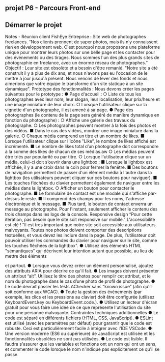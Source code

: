 ## projet P6 - Parcours Front-end

## Démarrer le projet

Notes - Réunion client FishEye
Entreprise :
Site web de photographes freelances.
“Nos clients prennent de super photos, mais ils n’y connaissent rien en
développement web. C'est pourquoi nous proposons une plateforme unique pour
montrer leurs photos sur une belle page et les contacter pour des événements ou
des tirages. Nous sommes l'un des plus grands sites de photographie en freelance,
avec un énorme réseau de photographes.”
Objectif :
Leur site est obsolète et a besoin d'être remanié.
"Notre site a été construit il y a plus de dix ans, et nous n'avons pas eu l'occasion de
le mettre à jour jusqu'à présent. Nous venons de lever des fonds et nous aimerions
que votre équipe le transforme d'un site statique à un site dynamique".
Prototype des fonctionnalités :
Nous devons créer les pages suivantes pour le prototype :
● Page d'accueil :
○ Liste de tous les photographes avec leur nom, leur slogan, leur
localisation, leur prix/heure et une image miniature de leur choix.
○ Lorsque l'utilisateur clique sur la vignette d'un photographe, il est
amené à sa page.
● Page des photographes (le contenu de la page sera généré de manière
dynamique en fonction du photographe) :
○ Affiche une galerie des travaux du photographe.
○ Les photographes peuvent montrer à la fois des photos et des vidéos.
■ Dans le cas des vidéos, montrer une image miniature dans la
galerie.
○ Chaque média comprend un titre et un nombre de likes.
■ Lorsque l'utilisateur clique sur l'icône "Like", le nombre de likes
affiché est incrémenté.
■ Le nombre de likes total d’un photographe doit correspondre à la
somme des likes de chacun de ses médias.aw
○ Les médias peuvent être triés par popularité ou par titre.
○ Lorsque l'utilisateur clique sur un média, celui-ci doit s’ouvrir dans une
lightbox :
■ Lorsque la lightbox est affichée, il y a une croix dans le coin pour
fermer la fenêtre.
■ Des boutons de navigation permettent de passer d'un élément
média à l'autre dans la lightbox (les utilisateurs peuvent cliquer
sur ces boutons pour naviguer).
■ Les touches fléchées du clavier permettent également de
naviguer entre les médias dans la lightbox.
○ Afficher un bouton pour contacter le photographe.
■ Le formulaire de contact est une modale qui s'affiche par-dessus
le reste.
■ Il comprend des champs pour les noms, l'adresse électronique et
le message.
■ Plus tard, le bouton de contact enverra un message au
photographe. Pour l'instant, seulement afficher le contenu des
trois champs dans les logs de la console.
Responsive design
“Pour cette itération, pas besoin que le site soit responsive sur mobile.”
L'accessibilité est clé !
"Il est très important que notre site soit accessible aux utilisateurs malvoyants.
Toutes nos photos doivent comporter des descriptions textuelles, et vous devez les
inclure dans la page. De plus, l'utilisateur doit pouvoir utiliser les commandes du
clavier pour naviguer sur le site, comme les touches fléchées de la lightbox".
● Utilisez des éléments HTML "sémantiques" qui décrivent leur intention autant
que possible, au lieu de mettre des éléments <div> et <span> partout.
● Lorsque vous devez créer un élément personnalisé, ajoutez des attributs ARIA
pour décrire ce qu'il fait.
● Les images doivent présenter un attribut “alt”. Utilisez le titre des photos pour
remplir cet attribut, et le nom du photographe dans le cas d’une photo de
profil de photographe.
● Le code devrait passer les tests AChecker sans “known issue” (afin qu'il soit
conforme aux WCAG).
● Toute la gestion des événements (par exemple, les clics et les pressions au
clavier) doit être configurée (utilisez KeyboardEvent.key ou
KeyboardEvent.code.).
● Utilisez un lecteur d'écran gratuit pour vous faire une idée de ce que
représente l'utilisation du site pour une personne malvoyante.
Contraintes techniques additionnelles
● Le code est séparé en différents fichiers (HTML, CSS, JavaScript).
● ESLint est utilisé (avec les paramètres par défaut) pour garantir que le
code est robuste. Ceci est particulièrement facile à intégrer avec l'IDE
VSCode.
● Une version moderne (ES6 ou supérieure) de JavaScript est utilisée et
les fonctionnalités obsolètes ne sont pas utilisées.
● Le code est lisible. Il faudra s'assurer que les variables et fonctions ont
un nom qui ont un sens, et commenter le code lorsque le nom
n'indique pas explicitement ce qu'il se passe.
